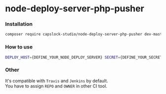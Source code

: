 # node-deploy-server-php-pusher

### Installation
```sh
composer require capslock-studio/node-deploy-server-php-pusher dev-master
```

### How to use
```sh
DEPLOY_HOST={DEFINE_YOUR_NODE_DEPLOY_SERVER} SECRET={DEFINE_YOUR_SECRET} DIST={REMOTE_SERVER_DEPLOY_PATH} ./vendor/capslock-studio/node-deploy-server-php-pusher/bin/pusher [PARAMETER_WITH_DOUBLE_DASH]
```

### Other
It's compatible with `Travis` and `Jenkins` by default.  
You have to assign `REPO` and `OWNER` in other CI tool.
